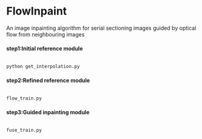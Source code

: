 # FlowInpaint
An image inpainting algorithm for serial sectioning images guided by optical flow from neighbouring images


#### step1:Initial reference module
```python

python get_interpolation.py
```
#### step2:Refined reference module
```python

flow_train.py
```
#### step3:Guided inpainting module
```python

fuse_train.py
```
